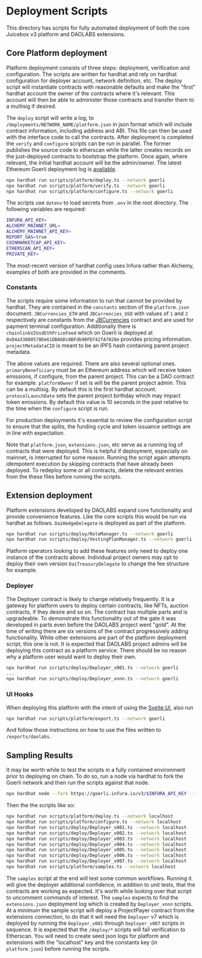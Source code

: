 # Deployment Scripts

This directory has scripts for fully automated deployment of both the core Juicebox v3 platform and DAOLABS extensions.

## Core Platform deployment

Platform deployment consists of three steps: deployment, verification and configuration. The scripts are written for hardhat and rely on hardhat configuration for deployer account, network definition, etc. The deploy script will instantiate contracts with reasonable defaults and make the "first" hardhat account the owner of the contracts where it's relevant. This account will then be able to administer those contracts and transfer them to a multisig if desired.

The `deploy` script will write a log, to `/deployments/NETWORK_NAME/platform.json` in json format which will include contract information, including address and ABI. This file can then be used with the interface code to call the contracts. After deployment is completed the `verify` and `configure` scripts can be run in parallel. The former publishes the source code to etherscan while the latter creates records on the just-deployed contracts to bootstrap the platform. Once again, where relevant, the initial hardhat account will be the admin/owner. The latest Ethereum Goerli deployment log is [available](../deployments/goerli/platform.json).

```bash
npx hardhat run scripts/platform/deploy.ts --network goerli
npx hardhat run scripts/platform/verify.ts --network goerli
npx hardhat run scripts/platform/configure.ts --network goerli
```

The scripts use `dotenv` to load secrets from `.env` in the root directory. The following variables are required:

```bash
INFURA_API_KEY=
ALCHEMY_MAINNET_URL=
ALCHEMY_MAINNET_API_KEY=
REPORT_GAS=true
COINMARKETCAP_API_KEY=
ETHERSCAN_API_KEY=
PRIVATE_KEY=
```

The most-recent version of hardhat config uses Infura rather than Alchemy, examples of both are provided in the comments.

### Constants

The scripts require some information to run that cannot be provided by hardhat. They are contained in the `constants` section of the `platform.json` document. `JBCurrencies_ETH` and `JBCurrencies_USD` with values of `1` and `2` respectively are constants from the [JBCurrencies](../contracts/libraries/JBCurrencies.sol) contract and are used for payment terminal configuration. Additionally there is `chainlinkV2UsdEthPriceFeed` which on Goerli is deployed at `0xD4a33860578De61DBAbDc8BFdb98FD742fA7028e` provides pricing information. `projectMetadataCID` is meant to be an IPFS hash containing parent project metadata.

The above values are required. There are also several optional ones. `primaryBeneficiary` must be an Ethereum address which will receive token emissions, if configure, from the parent project. This can be a DAO contract for example. `platformOwner` if set is will be the parent project admin. This can be a multisig. By default this is the first hardhat account. `protocolLaunchDate` sets the parent project birthday which may impact token emissions. By default this value is 10 seconds in the past relative to the time when the `configure` script is run.

For production deployments it's essential to review the configuration script to ensure that the splits, the funding cycle and token issuance settings are in line with expectation.

Note that `platform.json`, `extensions.json`, etc serve as a running log of contracts that were deployed. This is helpful if deployment, especially on mainnet, is interrupted for some reason. Running the script again attempts idempotent execution by skipping contracts that have already been deployed. To redeploy some or all contracts, delete the relevant entries from the these files before running the scripts.

## Extension deployment

Platform extensions developed by DAOLABS expand core functionality and provide convenience features. Like the core scripts this would be run via hardhat as follows. `DaiHedgeDelegate` is deployed as part of the platform.

```bash
npx hardhat run scripts/deploy/RoleManager.ts --network goerli
npx hardhat run scripts/deploy/VestingPlanManager.ts --network goerli
```

Platform operators looking to add these features only need to deploy one instance of the contracts above. Individual project owners may opt to deploy their own version `DaiTreasuryDelegate` to change the fee structure for example.

### Deployer

The Deployer contract is likely to change relatively frequently. It is a gateway for platform users to deploy certain contracts, like NFTs, auction contracts, if they desire and so on. The contract has multiple parts and is upgradeable. To demonstrate this functionality out of the gate it was developed in parts even before the DAOLABS project went "gold". At the time of writing there are six versions of the contract progressively adding functionality. While other extensions are part of the platform deployment script, this one is not. It is expected that DAOLABS project admins will be deploying this contract as a platform service. There should be no reason why a platform user would want to deploy their own.

```bash
npx hardhat run scripts/deploy/Deployer_v001.ts --network goerli
...
npx hardhat run scripts/deploy/Deployer_vnnn.ts --network goerli
```

### UI Hooks

When deploying this platform with the intent of using the [Svelte UI](https://github.com/tankbottoms/daolabs-ux), also run

```bash
npx hardhat run scripts/platform/export.ts --network goerli
```

And follow those instructions on how to use the files written to `/exports/daolabs`.

## Sampling Results

It may be worth while to test the scripts in a fully contained environment prior to deploying on chain. To do so, run a node via hardhat to fork the Goerli network and then run the scripts against that node. 

```bash
npx hardhat node --fork https://goerli.infura.io/v3/$INFURA_API_KEY --fork-block-number 8472216
```

Then the the scripts like so:

```bash
npx hardhat run scripts/platform/deploy.ts --network localhost
npx hardhat run scripts/platform/configure.ts --network localhost
npx hardhat run scripts/deploy/Deployer_v001.ts --network localhost
npx hardhat run scripts/deploy/Deployer_v002.ts --network localhost
npx hardhat run scripts/deploy/Deployer_v003.ts --network localhost
npx hardhat run scripts/deploy/Deployer_v004.ts --network localhost
npx hardhat run scripts/deploy/Deployer_v005.ts --network localhost
npx hardhat run scripts/deploy/Deployer_v006.ts --network localhost
npx hardhat run scripts/deploy/Deployer_v007.ts --network localhost
npx hardhat run scripts/platform/samples.ts --network localhost
```

The `samples` script at the end will test some common workflows. Running it will give the deployer additional confidence, in addition to unit tests, that the contracts are working as expected. It's worth while looking over that script to uncomment commands of interest. The `samples` expects to find the `extensions.json` deployment log which is created by `Deployer_vnnn` scripts. At a minimum the sample script will deploy a ProjectPayer contract from the extensions connection, to do that it will need the `Deployer` v7 which is deployed by running the `Deployer_v001` through `Deployer_v007` scripts in sequence. It is expected that the `/deploy/*` scripts will fail verification to Etherscan. You will need to create seed json logs for platform and extensions with the "localhost" key and the constants key (in `platform.json`) before running the scripts.
